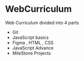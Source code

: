 # WebCurriculum

Web Curriculum divided into 4 parts
- Git
- JavaScript basics
- Figma , HTML , CSS
- JavaScript Advance
- MileStone Projects
